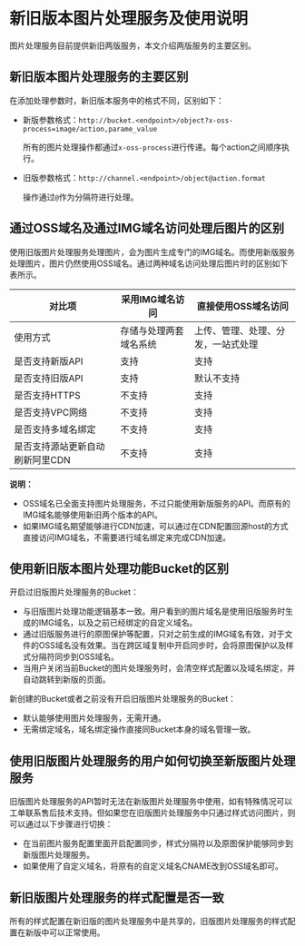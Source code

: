 # 新旧版本图片处理服务及使用说明

图片处理服务目前提供新旧两版服务，本文介绍两版服务的主要区别。

## 新旧版本图片处理服务的主要区别

在添加处理参数时，新旧版本服务中的格式不同，区别如下：

-   新版参数格式：`http://bucket.<endpoint>/object?x-oss-process=image/action,parame_value`

    所有的图片处理操作都通过`x-oss-process`进行传递。每个action之间顺序执行。

-   旧版参数格式：`http://channel.<endpoint>/object@action.format`

    操作通过`@`作为分隔符进行处理。


## 通过OSS域名及通过IMG域名访问处理后图片的区别

使用旧版图片处理服务处理图片，会为图片生成专门的IMG域名。而使用新版服务处理图片，图片仍然使用OSS域名。通过两种域名访问处理后图片时的区别如下表所示。

|对比项|采用IMG域名访问|直接使用OSS域名访问|
|---|---------|-----------|
|使用方式|存储与处理两套域名系统|上传、管理、处理、分发，一站式处理|
|是否支持新版API|支持|支持|
|是否支持旧版API|支持|默认不支持|
|是否支持HTTPS|不支持|支持|
|是否支持VPC网络|不支持|支持|
|是否支持多域名绑定|不支持|支持|
|是否支持源站更新自动刷新阿里CDN|不支持|支持|

**说明：**

-   OSS域名已全面支持图片处理服务，不过只能使用新版服务的API。而原有的IMG域名能够使用新旧两个版本的API。
-   如果IMG域名期望能够进行CDN加速，可以通过在CDN配置回源host的方式直接访问IMG域名，不需要进行域名绑定来完成CDN加速。

## 使用新旧版本图片处理功能Bucket的区别

开启过旧版图片处理服务的Bucket：

-   与旧版图片处理功能逻辑基本一致。用户看到的图片域名是使用旧版服务时生成的IMG域名，以及之前已经绑定的自定义域名。
-   通过旧版服务进行的原图保护等配置，只对之前生成的IMG域名有效，对于文件的OSS域名没有效果。当在跨区域复制中开启同步时，会将原图保护以及样式分隔符同步到OSS域名。
-   当用户关闭当前Bucket的图片处理服务时，会清空样式配置以及域名绑定，并自动跳转到新版的页面。

新创建的Bucket或者之前没有开启旧版图片处理服务的Bucket：

-   默认能够使用图片处理服务，无需开通。
-   无需绑定域名，域名绑定操作直接同Bucket本身的域名管理一致。

## 使用旧版图片处理服务的用户如何切换至新版图片处理服务

旧版图片处理服务的API暂时无法在新版图片处理服务中使用，如有特殊情况可以工单联系售后技术支持。但如果您在旧版图片处理服务中只通过样式访问图片，则可以通过以下步骤进行切换：

-   在当前图片服务配置里面开启配置同步，样式分隔符以及原图保护能够同步到新版图片处理服务。
-   如果使用了自定义域名，将原有的自定义域名CNAME改到OSS域名即可。

## 新旧版图片处理服务的样式配置是否一致

所有的样式配置在新旧版的图片处理服务中是共享的，旧版图片处理服务的样式配置在新版中可以正常使用。

